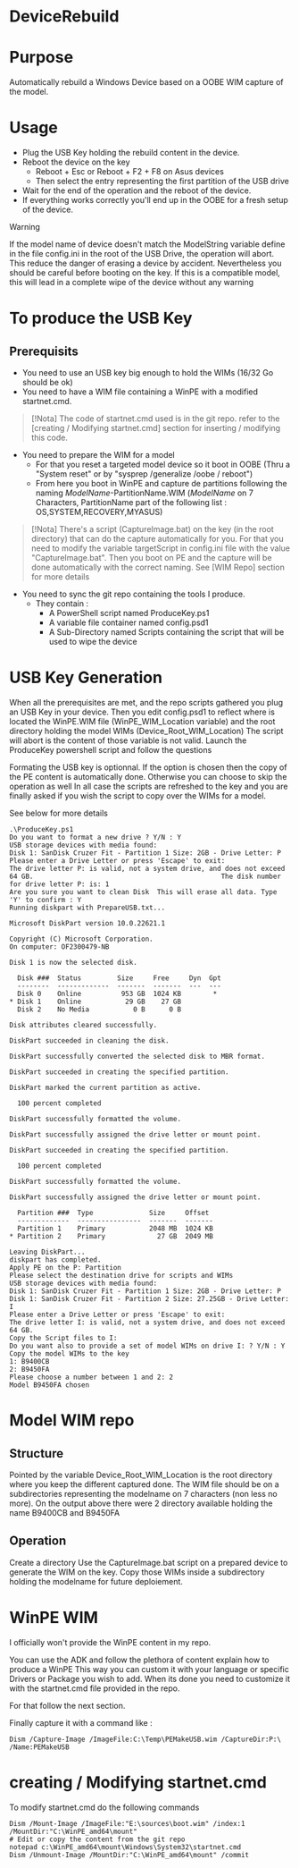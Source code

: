 # DeviceRebuild

# Purpose

Automatically rebuild a Windows Device based on a OOBE WIM capture of the model.

# Usage

- Plug the USB Key holding the rebuild content in the device.
- Reboot the device on the key
	- Reboot + Esc or Reboot + F2 + F8 on Asus devices
	- Then select the entry representing the first partition of the USB drive
- Wait for the end of the operation and the reboot of the device.
- If everything works correctly you'll end up in the OOBE for a fresh setup of the device.

>[!Warning] 
>If the model name of device doesn't match the ModelString variable define in the file config.ini in the root of the USB Drive, the operation will abort. This reduce the danger of erasing a device by accident.
>Nevertheless you should be careful before booting on the key. If this is a compatible model, this will lead in a complete wipe of the device without any warning

# To produce the USB Key

## Prerequisits

- You need to use an USB key big enough to hold the WIMs (16/32 Go should be ok)
- You need to have a WIM file containing a WinPE with a modified startnet.cmd.
>[!Nota] 
>The code of startnet.cmd used is in the git repo. refer to the [creating / Modifying startnet.cmd] section for inserting / modifying this code. 
- You need to prepare the WIM for a model
	- For that you reset a targeted model device so it boot in OOBE (Thru a "System reset" or by "sysprep /generalize /oobe / reboot")
	- From here you boot in WinPE and capture de partitions following the naming _ModelName_-PartitionName.WIM (_ModelName_ on 7 Characters, PartitionName part of the following list : OS,SYSTEM,RECOVERY,MYASUS)
>[!Nota] 
>There's a script (CaptureImage.bat) on the key (in the root directory) that can do the capture automatically for you. For that you need to modify the variable targetScript in config.ini file with the value "CaptureImage.bat". Then you boot on PE and the capture will be done automatically with the correct naming. See [WIM Repo] section for more details
- You need to sync the git repo containing the tools I produce.
	- They contain : 
		- A PowerShell script named ProduceKey.ps1
        - A variable file container named config.psd1
		- A Sub-Directory named Scripts containing the script that will be used to wipe the device

# USB Key Generation

When all the prerequisites are met, and the repo scripts gathered you plug an USB Key in your device.
Then you edit config.psd1 to reflect where is located the WinPE.WIM file (WinPE_WIM_Location variable) and the root directory holding the model WIMs (Device_Root_WIM_Location)
The script will abort is the content of those variable is not valid.
Launch the ProduceKey powershell script and follow the questions

Formating the USB key is optionnal. If the option is chosen then the copy of the PE content is automatically done. Otherwise you can choose to skip the operation as well
In all case the scripts are refreshed to the key and you are finally asked if you wish the script to copy over the WIMs for a model.

See below for more details

```Shell
.\ProduceKey.ps1
Do you want to format a new drive ? Y/N : Y
USB storage devices with media found:                                                                                      Disk 1: SanDisk Cruzer Fit - Partition 1 Size: 2GB - Drive Letter: P                                                       Please enter a Drive Letter or press 'Escape' to exit:                                                                     The drive letter P: is valid, not a system drive, and does not exceed 64 GB.                                               The disk number for drive letter P: is: 1                                                                                  Are you sure you want to clean Disk  This will erase all data. Type 'Y' to confirm : Y
Running diskpart with PrepareUSB.txt...

Microsoft DiskPart version 10.0.22621.1

Copyright (C) Microsoft Corporation.
On computer: OF2300479-NB

Disk 1 is now the selected disk.

  Disk ###  Status         Size     Free     Dyn  Gpt
  --------  -------------  -------  -------  ---  ---
  Disk 0    Online          953 GB  1024 KB        *
* Disk 1    Online           29 GB    27 GB
  Disk 2    No Media           0 B      0 B

Disk attributes cleared successfully.

DiskPart succeeded in cleaning the disk.

DiskPart successfully converted the selected disk to MBR format.

DiskPart succeeded in creating the specified partition.

DiskPart marked the current partition as active.

  100 percent completed

DiskPart successfully formatted the volume.

DiskPart successfully assigned the drive letter or mount point.

DiskPart succeeded in creating the specified partition.

  100 percent completed

DiskPart successfully formatted the volume.

DiskPart successfully assigned the drive letter or mount point.

  Partition ###  Type              Size     Offset
  -------------  ----------------  -------  -------
  Partition 1    Primary           2048 MB  1024 KB
* Partition 2    Primary             27 GB  2049 MB

Leaving DiskPart...
diskpart has completed.
Apply PE on the P: Partition
Please select the destination drive for scripts and WIMs
USB storage devices with media found:
Disk 1: SanDisk Cruzer Fit - Partition 1 Size: 2GB - Drive Letter: P
Disk 1: SanDisk Cruzer Fit - Partition 2 Size: 27.25GB - Drive Letter: I
Please enter a Drive Letter or press 'Escape' to exit:
The drive letter I: is valid, not a system drive, and does not exceed 64 GB.
Copy the Script files to I:
Do you want also to provide a set of model WIMs on drive I: ? Y/N : Y
Copy the model WIMs to the key
1: B9400CB
2: B9450FA
Please choose a number between 1 and 2: 2
Model B9450FA chosen
```

# Model WIM repo

## Structure

Pointed by the variable Device_Root_WIM_Location is the root directory where you keep the different captured done. The WIM file should be on a subdirectories representing the modelname on 7 characters (non less no more).
On the output above there were 2 directory available holding the name B9400CB and B9450FA

## Operation
Create a directory
Use the CaptureImage.bat script on a prepared device to generate the WIM on the key. Copy those WIMs inside a subdirectory holding the modelname for future deploiement.

# WinPE WIM

I officially won't provide the WinPE content in my repo.

You can use the ADK and follow the plethora of content explain how to produce a WinPE
This way you can custom it with your language or specific Drivers or Package you wish to add.
When its done you need to customize it with the startnet.cmd file provided in the repo.

For that follow the next section.

Finally capture it with a command like :

```Shell
Dism /Capture-Image /ImageFile:C:\Temp\PEMakeUSB.wim /CaptureDir:P:\ /Name:PEMakeUSB
```

# creating / Modifying startnet.cmd

To modify startnet.cmd do the following commands

```Shell
Dism /Mount-Image /ImageFile:"E:\sources\boot.wim" /index:1 /MountDir:"C:\WinPE_amd64\mount"
# Edit or copy the content from the git repo
notepad c:\WinPE_amd64\mount\Windows\System32\startnet.cmd
Dism /Unmount-Image /MountDir:"C:\WinPE_amd64\mount" /commit
```